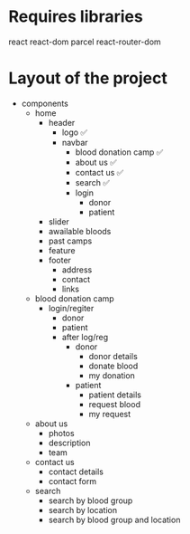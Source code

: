 # Requires libraries
react react-dom
parcel
react-router-dom

# Layout of the project
- components
    - home
        - header 
            - logo ✅
            - navbar 
                - blood donation camp ✅
                - about us ✅
                - contact us ✅
                - search ✅
                - login 
                    - donor
                    - patient
        - slider
        - awailable bloods 
        - past camps
        - feature
        - footer
            - address
            - contact
            - links
    - blood donation camp
        - login/regiter
            - donor
            - patient
            - after log/reg
                - donor
                    - donor details
                    - donate blood
                    - my donation
                - patient
                    - patient details
                    - request blood
                    - my request
    - about us
        - photos
        - description
        - team
    - contact us
        - contact details
        - contact form
    - search
        - search by blood group
        - search by location
        - search by blood group and location